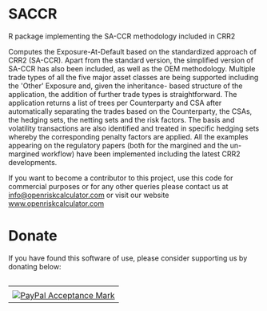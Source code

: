 # SACCR
R package implementing the SA-CCR methodology included in CRR2

Computes the Exposure-At-Default based on  the standardized approach
    of CRR2 (SA-CCR). Apart from the standard version, the simplified version of SA-CCR has also been included, as well as the OEM methodology.
	Multiple trade types of all the five major asset classes are being supported including the 'Other' Exposure and, given the inheritance-
    based structure of the application, the addition of further trade types
    is straightforward. The application returns a list of trees per Counterparty and CSA after
    automatically separating the trades based on the Counterparty, the CSAs, the hedging sets, the
    netting sets and the risk factors. The basis and volatility transactions are
    also identified and treated in specific hedging sets whereby the corresponding 
    penalty factors are applied. All the examples appearing on the
    regulatory papers (both for the margined and the un-margined workflow) have been
    implemented including the latest CRR2 developments.

If you want to become a contributor to this project, use this code for commercial purposes or for any other queries please contact us at info@openriskcalculator.com or visit our website www.openriskcalculator.com

# Donate 

If you have found this software of use, please consider supporting us by donating below:

<table border="0" cellpadding="10" cellspacing="0" align="left"><tr><td align="left"></td></tr><tr><td align="left"><a href="https://www.paypal.com/cgi-bin/webscr?cmd=_s-xclick&hosted_button_id=SRBWEQJYJ8QM4&source=url" title="Donate via Paypal" onclick="javascript:window.open('https://www.paypal.com/webapps/mpp/paypal-popup','WIPaypal','toolbar=no, location=no, directories=no, status=no, menubar=no, scrollbars=yes, resizable=yes, width=1060, height=700');"><img src="https://www.paypalobjects.com/webstatic/mktg/logo/AM_SbyPP_mc_vs_dc_ae.jpg" border="0" alt="PayPal Acceptance Mark"></a></td></tr></table>


